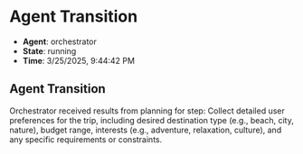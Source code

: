 # Agent Transition

- **Agent**: orchestrator
- **State**: running
- **Time**: 3/25/2025, 9:44:42 PM

## Agent Transition

Orchestrator received results from planning for step: Collect detailed user preferences for the trip, including desired destination type (e.g., beach, city, nature), budget range, interests (e.g., adventure, relaxation, culture), and any specific requirements or constraints.

